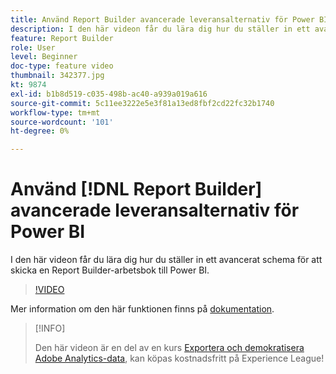 ```yaml
---
title: Använd Report Builder avancerade leveransalternativ för Power BI
description: I den här videon får du lära dig hur du ställer in ett avancerat schema för att skicka en Report Builder-arbetsbok till Power BI.
feature: Report Builder
role: User
level: Beginner
doc-type: feature video
thumbnail: 342377.jpg
kt: 9874
exl-id: b1b8d519-c035-498b-ac40-a939a019a616
source-git-commit: 5c11ee3222e5e3f81a13ed8fbf2cd22fc32b1740
workflow-type: tm+mt
source-wordcount: '101'
ht-degree: 0%

---
```


# Använd [!DNL Report Builder] avancerade leveransalternativ för Power BI

I den här videon får du lära dig hur du ställer in ett avancerat schema för att skicka en Report Builder-arbetsbok till Power BI.

>[!VIDEO](https://video.tv.adobe.com/v/342377/?quality=12&learn=on)

Mer information om den här funktionen finns på [dokumentation](https://experienceleague.adobe.com/docs/analytics/analyze/report-builder/publish-powerbi/power-bi.html?lang=en).

>[!INFO]
>
> Den här videon är en del av en kurs [Exportera och demokratisera Adobe Analytics-data](https://experienceleague.adobe.com/?recommended=Analytics-A-1-2022.1.democratizing), kan köpas kostnadsfritt på Experience League!